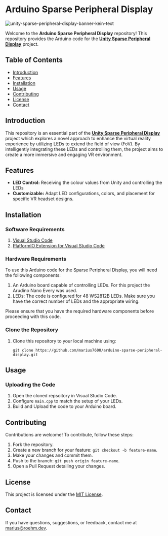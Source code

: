 # Arduino Sparse Peripheral Display

![unity-sparse-peripheral-display-banner-kein-text](https://github.com/marius7600/unity-sparse-peripheral-display/assets/56048471/ba9a7693-6d8c-46ef-b5e3-b710f532049e)



Welcome to the **Arduino Sparse Peripheral Display** repository! This repository provides the Arduino code for the [**Unity Sparse Peripheral Display**](https://github.com/marius7600/unity-sparse-peripheral-display) project.
## Table of Contents

- [Introduction](#introduction)
- [Features](#features)
- [Installation](#installation)
- [Usage](#usage)
- [Contributing](#contributing)
- [License](#license)
- [Contact](#contact)

## Introduction

This repository is an essential part of the [**Unity Sparse Peripheral Display**](https://github.com/marius7600/unity-sparse-peripheral-display) project which explores a novel approach to enhance the virtual reality experience by utilizing LEDs to extend the field of view (FoV). By intelligently integrating these LEDs and controlling them, the project aims to create a more immersive and engaging VR environment.


## Features

- **LED Control:** Receiving the colour values from Unity and controlling the LEDs
- **Customizable:** Adapt LED configurations, colors, and placement for specific VR headset designs.

## Installation

### Software Requirements

1. [Visual Studio Code](https://code.visualstudio.com/)
2. [PlatformIO Extension for Visual Studio Code](https://marketplace.visualstudio.com/items?itemName=platformio.platformio-ide)

### Hardware Requirements

To use this Arduino code for the Sparse Peripheral Display, you will need the following components:

1. An Arduino board capable of controlling LEDs. For this project the Arudino Nano Every was used.
2. LEDs: The code is configured for 48 WS2812B LEDs. Make sure you have the correct number of LEDs and the appropriate wiring.

Please ensure that you have the required hardware components before proceeding with this code.

### Clone the Repository

1. Clone this repository to your local machine using:

   ```
   git clone https://github.com/marius7600/arduino-sparse-peripheral-display.git
   ```

## Usage

### Uploading the Code

1. Open the cloned repsoitory in Visual Studio Code.
2. Configure `main.cpp` to match the setup of your LEDs.
3. Build and Upload the code to your Arduino board.

## Contributing

Contributions are welcome! To contribute, follow these steps:

1. Fork the repository.
2. Create a new branch for your feature: `git checkout -b feature-name`.
3. Make your changes and commit them.
4. Push to the branch: `git push origin feature-name`.
5. Open a Pull Request detailing your changes.

## License

This project is licensed under the [MIT License](LICENSE).

## Contact

If you have questions, suggestions, or feedback, contact me at [marius@roehm.dev](mailto:marius@roehm.dev).
